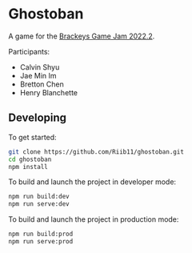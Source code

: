 # Ghostoban

A game for the [Brackeys Game Jam 2022.2](https://itch.io/jam/brackeys-8).

Participants:
- Calvin Shyu
- Jae Min Im
- Bretton Chen
- Henry Blanchette

## Developing

To get started:

```sh
git clone https://github.com/Riib11/ghostoban.git
cd ghostoban
npm install
```

To build and launch the project in developer mode:

```sh
npm run build:dev
npm run serve:dev
```

To build and launch the project in production mode:

```sh
npm run build:prod
npm run serve:prod
```